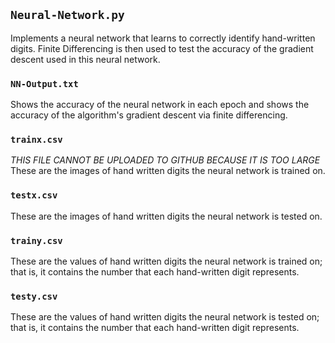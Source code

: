 ## `Neural-Network.py`
Implements a neural network that learns to correctly identify hand-written digits. Finite Differencing is then used to test the accuracy of the gradient descent used in this neural network.

### `NN-Output.txt`
Shows the accuracy of the neural network in each epoch and shows the accuracy of the algorithm's gradient descent via finite differencing.

### `trainx.csv`
_THIS FILE CANNOT BE UPLOADED TO GITHUB BECAUSE IT IS TOO LARGE_
These are the images of hand written digits the neural network is trained on. 

### `testx.csv`
These are the images of hand written digits the neural network is tested on.

### `trainy.csv`
These are the values of hand written digits the neural network is trained on; that is, it contains the number that each hand-written digit represents.

### `testy.csv`
These are the values of hand written digits the neural network is tested on; that is, it contains the number that each hand-written digit represents.
